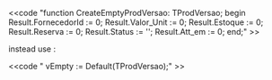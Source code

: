 <<code "function CreateEmptyProdVersao: TProdVersao;
begin
  Result.FornecedorId := 0;
  Result.Valor_Unit := 0;
  Result.Estoque := 0;
  Result.Reserva := 0;
  Result.Status := '';
  Result.Att_em := 0;
end;" >>

instead use :

<<code " vEmpty := Default(TProdVersao);" >>